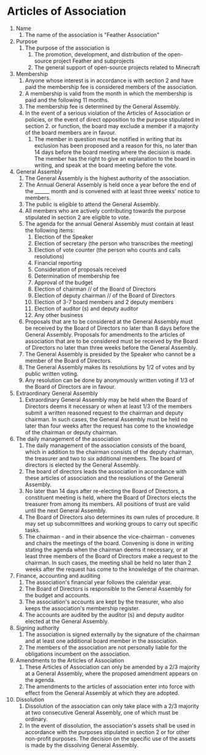 # Articles of Association
1. Name
    1. The name of the association is "Feather Association"
2. Purpose
    1. The purpose of the association is
        1. The promotion, development, and distribution of the open-source project Feather and subprojects
        2. The general support of open-source projects related to Minecraft
3. Membership
    1. Anyone whose interest is in accordance is with section 2 and have paid the membership fee is considered members of the association.
    2. A membership is valid from the month in which the membership is paid and the following 11 months. 
    3. The membership fee is determined by the General Assembly.
    4. In the event of a serious violation of the Articles of Association or policies, or the event of direct opposition to the purpose stipulated in section 2. or function, the board may exclude a member if a majority of the board members are in favour. 
        1. The member in question must be notified in writing that its exclusion has been proposed and a reason for this, no later than 14 days before the board meeting where the decision is made. The member has the right to give an explanation to the board in writing, and speak at the board meeting before the vote. 
4. General Assembly
    1. The General Assembly is the highest authority of the association.
    2. The Annual General Assembly is held once a year before the end of the ______ month and is convened with at least three weeks' notice to members.
    3. The public is eligible to attend the General Assembly.
    4. All members who are actively contributing towards the purpose stipulated in section 2 are eligible to vote.
    5. The agenda for the annual General Assembly must contain at least the following items:
        1. Election of the Speaker
        2. Election of secretary (the person who transcribes the meeting)
        3. Election of vote counter (the person who counts and calls resolutions)
        4. Financial reporting
        5. Consideration of proposals received
        6. Determination of membership fee
        7. Approval of the budget
        8. Election of chairman // of the Board of Directors
        9. Election of deputy chairman // of the Board of Directors
        10. Election of 3-7 board members and 2 deputy members
        11. Election of auditor (s) and deputy auditor 
        12. Any other business
    6. Proposals that are to be considered at the General Assembly must be received by the Board of Directors no later than 8 days before the General Assembly. Proposals for amendments to the articles of association that are to be considered must be received by the Board of Directors no later than three weeks before the General Assembly.
    7. The General Assembly is presided by the Speaker who cannot be a member of the Board of Directors.
    8. The General Assembly makes its resolutions by 1/2 of votes and by public written voting.
    9. Any resolution can be done by anonymously written voting if 1/3 of the Board of Directors are in favour.
5. Extraordinary General Assembly
    1. Extraordinary General Assembly may be held when the Board of Directors deems it necessary or when at least 1/3 of the members submit a written reasoned request to the chairman and deputy chairman. In such cases, the General Assembly must be held no later than four weeks after the request has come to the knowledge of the chairman or deputy chairman.
6. The daily management of the association
    1. The daily management of the association consists of the board, which in addition to the chairman consists of the deputy chairman, the treasurer and two to six additional members. The board of directors is elected by the General Assembly.
    2. The board of directors leads the association in accordance with these articles of association and the resolutions of the General Assembly.
    3. No later than 14 days after re-electing the Board of Directors, a constituent meeting is held, where the Board of Directors elects the treasurer from among its members. All positions of trust are valid until the next General Assembly.
    4. The Board of Directors also determines its own rules of procedure. It may set up subcommittees and working groups to carry out specific tasks.
    5. The chairman - and in their absence the vice-chairman - convenes and chairs the meetings of the board. Convening is done in writing stating the agenda when the chairman deems it necessary, or at least three members of the Board of Directors make a request to the chairman. In such cases, the meeting shall be held no later than 2 weeks after the request has come to the knowledge of the chairman.
7. Finance, accounting and auditing
    1. The association's financial year follows the calendar year.
    2. The Board of Directors is responsible to the General Assembly for the budget and accounts.
    3. The association's accounts are kept by the treasurer, who also keeps the association's membership register.
    4. The accounts are audited by the auditor (s) and deputy auditor elected at the General Assembly.
8. Signing authority
    1. The association is signed externally by the signature of the chairman and at least one additional board member in the association.
    2. The members of the association are not personally liable for the obligations incumbent on the association.
9. Amendments to the Articles of Association
    1. These Articles of Association can only be amended by a 2/3 majority at a General Assembly, where the proposed amendment appears on the agenda.
    2. The amendments to the articles of association enter into force with effect from the General Assembly at which they are adopted.
10. Dissolution
    1. Dissolution of the association can only take place with a 2/3 majority at two consecutive General Assembly, one of which must be ordinary.
    2. In the event of dissolution, the association's assets shall be used in accordance with the purposes stipulated in section 2 or for other non-profit purposes. The decision on the specific use of the assets is made by the dissolving General Assembly.